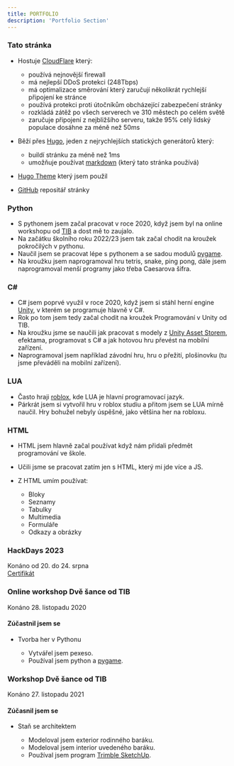 ```yaml
---
title: PORTFOLIO
description: 'Portfolio Section'
---
```


### Tato stránka
- Hostuje <a href="https://dash.cloudflare.com/" target="_blank">CloudFlare</a> který:

    - používá nejnovější firewall
    - má nejlepší DDoS protekci (248Tbps)
    - má optimalizace směrování který zaručují několikrát rychlejší připojení ke stránce
    - používá protekci proti útočníkům obcházející zabezpečení stránky
    - rozkládá zátěž po všech serverech ve 310 městech po celém světě
    - zaručuje připojení z nejbližšího serveru, takže 95% celý lidský populace dosáhne za méně než 50ms

- Běží přes <a href="https://gohugo.io" target="_blank">Hugo</a>, jeden z nejrychlejších statických generátorů který:
    - buildí stránku za méně než 1ms
    - umožňuje používat <a href="https://www.markdownguide.org/basic-syntax/" target="_blank">markdown</a> (který tato stránka používá)

- <a href="https://github.com/bjacquemet/personal-web" target="_blank">Hugo Theme</a> který jsem použil

- <a href="https://github.com/cybutr/adam-simek-personal-portfolio" target="_blank">GitHub</a> repositář stránky

### Python

- S pythonem jsem začal pracovat v roce 2020, když jsem byl na online workshopu od <a href="https://tib.cz" target="_blank">TIB</a> a dost mě to zaujalo.
- Na začátku školního roku 2022/23 jsem tak začal chodit na kroužek pokročilých v pythonu.
- Naučil jsem se pracovat lépe s pythonem a se sadou modulů <a href="https://www.pygame.org/wiki/about" target="_blank">pygame</a>.
- Na kroužku jsem naprogramoval hru tetris, snake, ping pong, dále jsem naprogramoval menší programy jako třeba Caesarova šifra.

### C#

- C# jsem poprvé využil v roce 2020, když jsem si stáhl herní engine <a href="https://unity.com" target="_blank">Unity</a>, v kterém se programuje hlavně v C#.
- Rok po tom jsem tedy začal chodit na kroužek Programování v Unity od TIB.
- Na kroužku jsme se naučili jak pracovat s modely z <a href="https://assetstore.unity.com" target="_blank">Unity Asset Storem</a>, efektama, programovat s C# a jak hotovou hru převést na mobilní zařízení.
- Naprogramoval jsem například závodní hru, hru o přežití, plošinovku (tu jsme převáděli na mobilní zařízení).

### LUA

- Často hraji <a href="https://www.roblox.com/home" target="_blank">roblox</a>, kde LUA je hlavní programovací jazyk.
- Párkrát jsem si vytvořil hru v roblox studiu a přitom jsem se LUA mírně naučil. Hry bohužel nebyly úspěšné, jako většina her na robloxu.

### HTML

- HTML jsem hlavně začal používat když nám přidali předmět programování ve škole.
- Učili jsme se pracovat zatím jen s HTML, který mi jde více a JS.
- Z HTML umím používat:

    - Bloky
    - Seznamy
    - Tabulky
    - Multimedia
    - Formuláře
    - Odkazy a obrázky



### HackDays 2023
Konáno od 20. do 24. srpna  
<a href="/portfolio/certificate.pdf" target="_blank">Certifikát</a>

### Online workshop Dvě šance od TIB
Konáno 28. listopadu 2020

#### Zúčastnil jsem se

- Tvorba her v Pythonu

    - Vytvářel jsem pexeso.
    - Používal jsem python a <a href="https://www.pygame.org/wiki/about" target="_blank">pygame</a>.

### Workshop Dvě šance od TIB
Konáno 27. listopadu 2021

#### Zúčasnil jsem se

- Staň se architektem

    - Modeloval jsem exterior rodinného baráku.
    - Modeloval jsem interior uvedeného baráku.
    - Používal jsem program <a href="https://www.sketchup.com" target="_blank">Trimble SketchUp</a>.